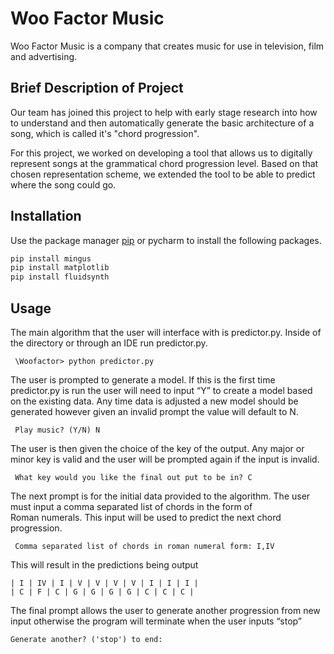 # Woo Factor Music 

Woo Factor Music is a company that creates music for use in television, film and advertising.

## Brief Description of Project 
 Our team has joined this project to help with early stage research into how to understand and then automatically generate the basic architecture of a song, which is called it's "chord progression".

For this project, we worked on developing a tool that allows us to digitally represent songs at the grammatical chord progression level. Based on that chosen representation scheme, we extended the tool to be able to predict where the song could go.
## Installation
Use the package manager [pip](https://pip.pypa.io/en/stable/) or pycharm to install the following packages.

```bash
pip install mingus
pip install matplotlib
pip install fluidsynth
```
## Usage

The main algorithm that the user will interface with is predictor.py. Inside of the directory or through an IDE run predictor.py. 
```
 \Woofactor> python predictor.py
 ```
The user is prompted to generate a model. If this is the first time predictor.py is run the user will need to input “Y” to create a model based on the existing data. Any time data is adjusted a new model should be generated however given an invalid prompt the value will default to N.
``` 
 Play music? (Y/N) N
 ```
The user is then given the choice of the key of the output. Any major or minor key is valid and the user will be prompted again if the input is invalid. 
```
 What key would you like the final out put to be in? C
```
The next prompt is for the initial data provided to the algorithm. The user must input a comma separated list of chords in the form of Roman numerals. This input will be used to predict the next chord progression.
```
 Comma separated list of chords in roman numeral form: I,IV
 ```
 This will result in the predictions being output
 ```
 | I | IV | I | V | V | V | V | I | I | I |
 | C | F | C | G | G | G | G | C | C | C |
 ```
 The final prompt allows the user to generate another progression from new input otherwise the program will terminate when the user inputs “stop” 
 ```
 Generate another? ('stop') to end:
 ```
